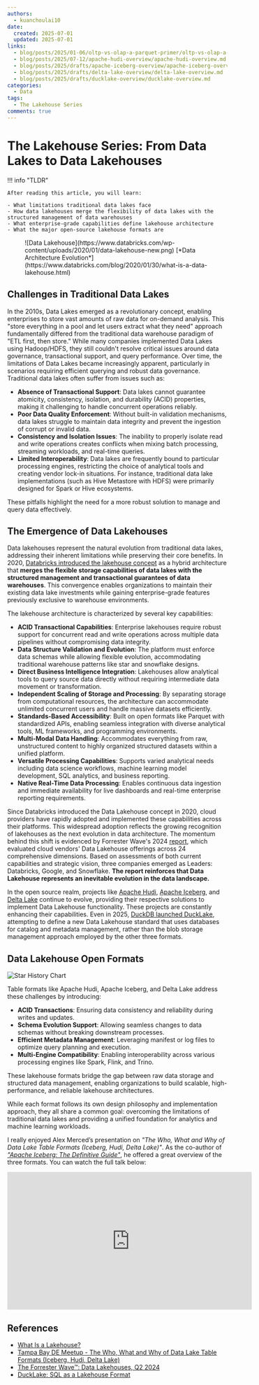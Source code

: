```yaml
---
authors:
  - kuanchoulai10
date:
  created: 2025-07-01
  updated: 2025-07-01
links:
  - blog/posts/2025/01-06/oltp-vs-olap-a-parquet-primer/oltp-vs-olap-a-parquet-primer.md
  - blog/posts/2025/07-12/apache-hudi-overview/apache-hudi-overview.md
  - blog/posts/2025/drafts/apache-iceberg-overview/apache-iceberg-overview.md
  - blog/posts/2025/drafts/delta-lake-overview/delta-lake-overview.md
  - blog/posts/2025/drafts/ducklake-overview/ducklake-overview.md
categories:
  - Data
tags:
  - The Lakehouse Series
comments: true
---
```


# The Lakehouse Series: From Data Lakes to Data Lakehouses

!!! info "TLDR"

    After reading this article, you will learn:

    - What limitations traditional data lakes face
    - How data lakehouses merge the flexibility of data lakes with the structured management of data warehouses
    - What enterprise-grade capabilities define lakehouse architecture
    - What the major open-source lakehouse formats are

<!-- more -->

<figure markdown="span">
  ![Data Lakehouse](https://www.databricks.com/wp-content/uploads/2020/01/data-lakehouse-new.png)
  [*Data Architecture Evolution*](https://www.databricks.com/blog/2020/01/30/what-is-a-data-lakehouse.html)
</figure>


## Challenges in Traditional Data Lakes

In the 2010s, Data Lakes emerged as a revolutionary concept, enabling enterprises to store vast amounts of raw data for on-demand analysis. This "store everything in a pool and let users extract what they need" approach fundamentally differed from the traditional data warehouse paradigm of "ETL first, then store." While many companies implemented Data Lakes using Hadoop/HDFS, they still couldn't resolve critical issues around data governance, transactional support, and query performance. Over time, the limitations of Data Lakes became increasingly apparent, particularly in scenarios requiring efficient querying and robust data governance. Traditional data lakes often suffer from issues such as:

- **Absence of Transactional Support**: Data lakes cannot guarantee atomicity, consistency, isolation, and durability (ACID) properties, making it challenging to handle concurrent operations reliably.
- **Poor Data Quality Enforcement**: Without built-in validation mechanisms, data lakes struggle to maintain data integrity and prevent the ingestion of corrupt or invalid data.
- **Consistency and Isolation Issues**: The inability to properly isolate read and write operations creates conflicts when mixing batch processing, streaming workloads, and real-time queries.
- **Limited Interoperability**: Data lakes are frequently bound to particular processing engines, restricting the choice of analytical tools and creating vendor lock-in situations. For instance, traditional data lake implementations (such as Hive Metastore with HDFS) were primarily designed for Spark or Hive ecosystems.

These pitfalls highlight the need for a more robust solution to manage and query data effectively.

## The Emergence of Data Lakehouses

Data lakehouses represent the natural evolution from traditional data lakes, addressing their inherent limitations while preserving their core benefits. In 2020, [Databricks introduced the lakehouse concept](https://www.databricks.com/blog/2020/01/30/what-is-a-data-lakehouse.html) as a hybrid architecture that **merges the flexible storage capabilities of data lakes with the structured management and transactional guarantees of data warehouses**. This convergence enables organizations to maintain their existing data lake investments while gaining enterprise-grade features previously exclusive to warehouse environments.

The lakehouse architecture is characterized by several key capabilities:

- **ACID Transactional Capabilities**: Enterprise lakehouses require robust support for concurrent read and write operations across multiple data pipelines without compromising data integrity.
- **Data Structure Validation and Evolution**: The platform must enforce data schemas while allowing flexible evolution, accommodating traditional warehouse patterns like star and snowflake designs.
- **Direct Business Intelligence Integration**: Lakehouses allow analytical tools to query source data directly without requiring intermediate data movement or transformation.
- **Independent Scaling of Storage and Processing**: By separating storage from computational resources, the architecture can accommodate unlimited concurrent users and handle massive datasets efficiently.
- **Standards-Based Accessibility**: Built on open formats like Parquet with standardized APIs, enabling seamless integration with diverse analytical tools, ML frameworks, and programming environments.
- **Multi-Modal Data Handling**: Accommodates everything from raw, unstructured content to highly organized structured datasets within a unified platform.
- **Versatile Processing Capabilities**: Supports varied analytical needs including data science workflows, machine learning model development, SQL analytics, and business reporting.
- **Native Real-Time Data Processing**: Enables continuous data ingestion and immediate availability for live dashboards and real-time enterprise reporting requirements.

Since Databricks introduced the Data Lakehouse concept in 2020, cloud providers have rapidly adopted and implemented these capabilities across their platforms. This widespread adoption reflects the growing recognition of lakehouses as the next evolution in data architecture. The momentum behind this shift is evidenced by Forrester Wave's 2024 [report](https://www.forrester.com/report/the-forrester-wave-tm-data-lakehouses-q2-2024/RES180732), which evaluated cloud vendors' Data Lakehouse offerings across 24 comprehensive dimensions. Based on assessments of both current capabilities and strategic vision, three companies emerged as Leaders: Databricks, Google, and Snowflake. **The report reinforces that Data Lakehouse represents an inevitable evolution in the data landscape.**

In the open source realm, projects like [Apache Hudi](https://hudi.apache.org/), [Apache Iceberg](https://iceberg.apache.org/), and [Delta Lake](https://delta.io/) continue to evolve, providing their respective solutions to implement Data Lakehouse functionality. These projects are constantly enhancing their capabilities. Even in 2025, [DuckDB launched DuckLake](https://duckdb.org/2025/05/27/ducklake.html), attempting to define a new Data Lakehouse standard that uses databases for catalog and metadata management, rather than the blob storage management approach employed by the other three formats.

## Data Lakehouse Open Formats

![Star History Chart](https://api.star-history.com/svg?repos=apache/hudi,apache/iceberg,delta-io/delta,duckdb/ducklake&type=Date)

Table formats like Apache Hudi, Apache Iceberg, and Delta Lake address these challenges by introducing:

- **ACID Transactions**: Ensuring data consistency and reliability during writes and updates.
- **Schema Evolution Support**: Allowing seamless changes to data schemas without breaking downstream processes.
- **Efficient Metadata Management**: Leveraging manifest or log files to optimize query planning and execution.
- **Multi-Engine Compatibility**: Enabling interoperability across various processing engines like Spark, Flink, and Trino.

These lakehouse formats bridge the gap between raw data storage and structured data management, enabling organizations to build scalable, high-performance, and reliable lakehouse architectures.

While each format follows its own design philosophy and implementation approach, they all share a common goal: overcoming the limitations of traditional data lakes and providing a unified foundation for analytics and machine learning workloads.

I really enjoyed Alex Merced’s presentation on *"The Who, What and Why of Data Lake Table Formats (Iceberg, Hudi, Delta Lake)"*. As the co-author of [*"Apache Iceberg: The Definitive Guide"*](https://www.dremio.com/wp-content/uploads/2023/02/apache-iceberg-TDG_ER1.pdf), he offered a great overview of the three formats. You can watch the full talk below:

<iframe width="560" height="315" src="https://www.youtube.com/embed/1eEcWopaFqE?si=U7l83GtPmkNwYT-Y" title="YouTube video player" frameborder="0" allow="accelerometer; autoplay; clipboard-write; encrypted-media; gyroscope; picture-in-picture; web-share" referrerpolicy="strict-origin-when-cross-origin" allowfullscreen></iframe>

## References

- [What Is a Lakehouse?](https://www.databricks.com/blog/2020/01/30/what-is-a-data-lakehouse.html)
- [Tampa Bay DE Meetup - The Who, What and Why of Data Lake Table Formats (Iceberg, Hudi, Delta Lake)](https://www.youtube.com/watch?v=1eEcWopaFqE)
- [The Forrester Wave™: Data Lakehouses, Q2 2024](https://www.forrester.com/report/the-forrester-wave-tm-data-lakehouses-q2-2024/RES180732)
- [DuckLake: SQL as a Lakehouse Format](https://duckdb.org/2025/05/27/ducklake.html)